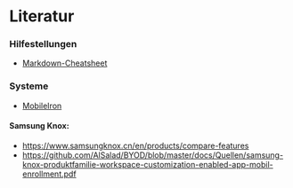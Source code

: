 # Literatur

### Hilfestellungen
- [Markdown-Cheatsheet]

### Systeme
- [MobileIron]

#### Samsung Knox:
- https://www.samsungknox.cn/en/products/compare-features
- https://github.com/AlSalad/BYOD/blob/master/docs/Quellen/samsung-knox-produktfamilie-workspace-customization-enabled-app-mobil-enrollment.pdf


[MobileIron]: https://www.mobileiron.com/de 
[Markdown-Cheatsheet]: https://github.com/adam-p/markdown-here/wiki/Markdown-Cheatsheet
